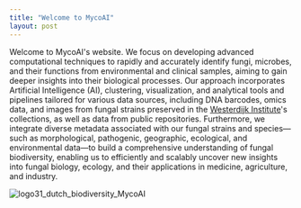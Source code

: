 ```yaml
---
title: "Welcome to MycoAI"
layout: post
---
```


Welcome to MycoAI's website. 
We focus on developing advanced computational techniques to rapidly and accurately identify fungi, microbes, and their functions from environmental and clinical samples, aiming to gain deeper insights into their biological processes. Our approach incorporates Artificial Intelligence (AI), clustering, visualization, and analytical tools and pipelines tailored for various data sources, including DNA barcodes, omics data, and images from fungal strains preserved in the [Westerdijk Institute](https://wi.knaw.nl/)'s collections, as well as data from public repositories. Furthermore, we integrate diverse metadata associated with our fungal strains and species—such as morphological, pathogenic, geographic, ecological, and environmental data—to build a comprehensive understanding of fungal biodiversity, enabling us to efficiently and scalably uncover new insights into fungal biology, ecology, and their applications in medicine, agriculture, and industry.

![logo31_dutch_biodiversity_MycoAI](https://github.com/user-attachments/assets/2515b095-521d-4ad1-9b64-b2f936cf601b)
